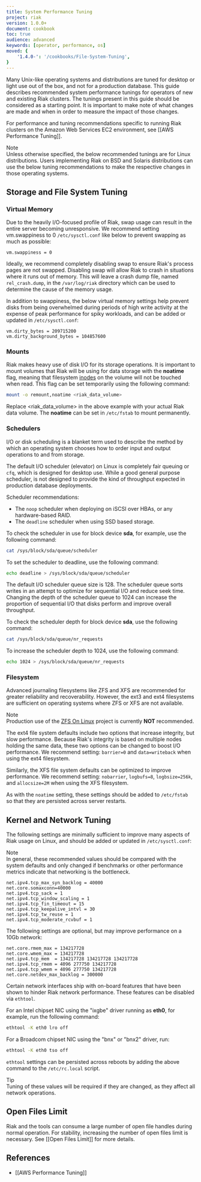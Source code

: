 ```yaml
---
title: System Performance Tuning
project: riak
version: 1.0.0+
document: cookbook
toc: true
audience: advanced
keywords: [operator, performance, os]
moved: {
    '1.4.0-': '/cookbooks/File-System-Tuning',
}
---
```


Many Unix-like operating systems and distributions are tuned for desktop or light use out of the box, and not for a production database.  This guide describes recommended system performance tunings for operators of new and existing Riak clusters.  The tunings present in this guide should be considered as a starting point.  It is important to make note of what changes are made and when in order to measure the impact of those changes.

For performance and tuning recommendations specific to running Riak clusters on the Amazon Web Services EC2 environment, see [[AWS Performance Tuning]].

<div class="note"><div class="title">Note</div>
Unless otherwise specified, the below recommended tunings are for Linux distributions.  Users implementing Riak on BSD and Solaris distributions can use the below tuning recommendations to make the respective changes in those operating systems.</div>

## Storage and File System Tuning

### Virtual Memory

Due to the heavily I/O-focused profile of Riak, swap usage can result in the entire server becoming unresponsive.  We recommend setting vm.swappiness to 0 `/etc/sysctl.conf` like below to prevent swapping as much as possible:

```
vm.swappiness = 0
```

Ideally, we recommend completely disabling swap to ensure Riak's process pages are not swapped.  Disabling swap will allow Riak to crash in situations where it runs out of memory.  This will leave a crash dump file, named `rel_crash.dump`, in the `/var/log/riak` directory which can be used to determine the cause of the memory usage.

In addition to swappiness, the below virtual memory settings help prevent disks from being overwhelmed during periods of high write activity at the expense of peak performance for spiky workloads, and can be added or updated in `/etc/sysctl.conf`:

```
vm.dirty_bytes = 209715200
vm.dirty_background_bytes = 104857600

```

### Mounts

Riak makes heavy use of disk I/O for its storage operations. It is important to mount volumes that Riak will be using for data storage with the **noatime** flag, meaning that filesystem [inodes](http://en.wikipedia.org/wiki/Inode) on the volume will not be touched when read. This flag can be set temporarily using the following command:


```bash
mount -o remount,noatime <riak_data_volume>
```

Replace &lt;riak_data_volume&gt; in the above example with your actual Riak data volume. The **noatime** can be set in `/etc/fstab` to mount permanently.

### Schedulers

I/O or disk scheduling is a blanket term used to describe the method by which an operating system chooses how to order input and output operations to and from storage.

The default I/O scheduler (elevator) on Linux is completely fair queuing or `cfq`, which is designed for desktop use. While a good general purpose scheduler, is not designed to provide the kind of throughput expected in production database deployments.

Scheduler recommendations:

- The `noop` scheduler when deploying on iSCSI over HBAs, or any hardware-based RAID.
- The `deadline` scheduler when using SSD based storage.

To check the scheduler in use for block device **sda**, for example, use the following command:

```bash
cat /sys/block/sda/queue/scheduler
```

To set the scheduler to deadline, use the following command:

```bash
echo deadline > /sys/block/sda/queue/scheduler
```

The default I/O scheduler queue size is 128.  The scheduler queue sorts writes in an attempt to optimize for sequential I/O and reduce seek time. Changing the depth of the scheduler queue to 1024 can increase the proportion of sequential I/O that disks perform and improve overall throughput.

To check the scheduler depth for block device **sda**, use the following command:

```bash
cat /sys/block/sda/queue/nr_requests
```

To increase the scheduler depth to 1024, use the following command:

```bash
echo 1024 > /sys/block/sda/queue/nr_requests
```

### Filesystem

Advanced journaling filesystems like ZFS and XFS are recommended for greater reliability and recoverability. However, the ext3 and ext4 filesystems are sufficient on operating systems where ZFS or XFS are not available.

<div class="note"><div class="title">Note</div>Production use of the <a href="http://zfsonlinux.org/">ZFS On Linux</a> project is currently <strong>NOT</strong> recommended.</div>

The ext4 file system defaults include two options that increase integrity, but slow performance. Because Riak's integrity is based on multiple nodes holding the same data, these two options can be changed to boost I/O performance. We recommend setting: `barrier=0` and `data=writeback` when using the ext4 filesystem.

Similarly, the XFS file system defaults can be optimized to improve performance. We recommend setting: `nobarrier`, `logbufs=8`, `logbsize=256k`, and `allocsize=2M` when using the XFS filesystem.

As with the `noatime` setting, these settings should be added to `/etc/fstab` so that they are persisted across server restarts.

## Kernel and Network Tuning

The following settings are minimally sufficient to improve many aspects of Riak usage on Linux, and should be added or updated in `/etc/sysctl.conf`:

<div class="note"><div class="title">Note</div>
In general, these recommended values should be compared with the system defaults and only changed if benchmarks or other performance metrics indicate that networking is the bottleneck.</div>

```
net.ipv4.tcp_max_syn_backlog = 40000
net.core.somaxconn=40000
net.ipv4.tcp_sack = 1
net.ipv4.tcp_window_scaling = 1
net.ipv4.tcp_fin_timeout = 15
net.ipv4.tcp_keepalive_intvl = 30
net.ipv4.tcp_tw_reuse = 1
net.ipv4.tcp_moderate_rcvbuf = 1
```

The following settings are optional, but may improve performance on
a 10Gb network:

```
net.core.rmem_max = 134217728
net.core.wmem_max = 134217728
net.ipv4.tcp_mem  = 134217728 134217728 134217728
net.ipv4.tcp_rmem = 4096 277750 134217728
net.ipv4.tcp_wmem = 4096 277750 134217728
net.core.netdev_max_backlog = 300000
```

Certain network interfaces ship with on-board features that have been shown to hinder Riak network performance.  These features can be disabled via `ethtool`.

For an Intel chipset NIC using the "ixgbe" driver running as **eth0**, for example, run the following command:

```bash
ethtool -K eth0 lro off
```

For a Broadcom chipset NIC using the "bnx" or "bnx2" driver, run:

```bash
ethtool -K eth0 tso off
``` 

`ethtool` settings can be persisted across reboots by adding the above command to the `/etc/rc.local` script.

<div class="info"><div class="title">Tip</div>Tuning of these values will be required if they are changed, as they affect all network operations.</div>

## Open Files Limit

Riak and the tools can consume a large number of open file handles during normal operation.  For stability, increasing the number of open files limit is necessary.  See [[Open Files Limit]] for more details.

## References

* [[AWS Performance Tuning]]
